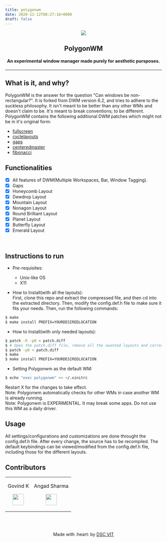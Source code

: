 ```yaml
---
title: polygonwm
date: 2020-12-12T08:27:16+0000
draft: false
---
```

<p align="center">
<a href="https://dscvit.com">
	<img src="https://user-images.githubusercontent.com/30529572/92081025-fabe6f00-edb1-11ea-9169-4a8a61a5dd45.png" />
</a>
	<h2 align="center">  PolygonWM  </h2>
	<h4 align="center">  An experimental window manager made purely for aesthetic pursposes.  <h4>
</p>

---
<!---
[![DOCS](https://img.shields.io/badge/Documentation-see%20docs-green?style=flat-square&logo=appveyor)](INSERT_LINK_FOR_DOCS_HERE) 
  [![UI ](https://img.shields.io/badge/User%20Interface-Link%20to%20UI-orange?style=flat-square&logo=appveyor)](INSERT_UI_LINK_HERE)
-->

## What is it, and why?  

PolygonWM is the answer for the question "Can windows be non-rectangular?". It is forked from DWM version 6.2, and tries to adhere to the suckless philosophy. It isn't meant to be better than any other WMs and doesn't claim to be. It's meant to break conventions; to be different. PolygonWM contains the following additional DWM patches which might not be in it's original form:  
- [fullscreen](https://dwm.suckless.org/patches/fullscreen/)
- [cyclelayouts](https://dwm.suckless.org/patches/cyclelayouts/)
- [gaps](https://dwm.suckless.org/patches/gaps/)
- [centeredmaster](https://dwm.suckless.org/patches/centeredmaster/)
- [fibonacci](https://dwm.suckless.org/patches/fibonacci/)

## Functionalities
- [X]  All features of DWM(Multiple Workspaces, Bar, Window Tagging).
- [X]  Gaps
- [X]  Honeycomb Layout
- [X]  Dewdrop Layout
- [X]  Mountain Layout
- [X]  Nonagon Layout
- [X]  Round Brilliant Layout
- [X]  Planet Layout
- [X]  Butterfly Layout
- [X]  Emerald Layout

<br>


## Instructions to run

* Pre-requisites:
	-  Unix-like OS
	-  X11

* How to Install(with all the layouts):   
  First, clone this repo and extract the compressed file, and then cd into the extracted directory.
  Then, modify the config.def.h file to make sure it fits your needs.
  Then, run the following commands:
```bash
$ make
$ make install PREFIX=YOURDESIREDLOCATION
```

* How to Install(with only needed layouts):   
```bash
$ patch -R -p0 < patch.diff  
$ # Open the patch.diff file, remove all the uwanted layouts and correspondings functions and keybindings and save it.
$ patch -p0 < patch.diff
$ make
$ make install PREFIX=YOURDESIREDLOCATION
```

* Setting Polygonwm as the default WM:

```bash
$ echo "exec polygonwm" >> ~/.xinitrc
```
Restart X for the changes to take effect.  
Note: Polygonwm automatically checks for other WMs in case another WM is already running.  
Note: Polygonwm is EXPERIMENTAL. It may break some apps. Do not use this WM as a daily driver.  

## Usage  

All settings/configurations and customizations are done throught the config.def.h file. After every change, the source has to be recompiled. The default keybindings can be viewed/modified from the config.def.h file, including those for the different layouts.

## Contributors

<table>
<tr align="center">

<td>

Govind K

<p align="center">
</p>
<p align="center">
<a href = "https://github.com/Roidujeu"><img src = "http://www.iconninja.com/files/241/825/211/round-collaboration-social-github-code-circle-network-icon.svg" width="36" height = "36"/></a>
</p>
</td>


<td>

Angad Sharma

<p align="center">
</p>
<p align="center">
<a href = "https://github.com/L04DB4L4NC3R/"><img src = "http://www.iconninja.com/files/241/825/211/round-collaboration-social-github-code-circle-network-icon.svg" width="36" height = "36"/></a>
</p>
</td>



</tr>
  </table>

<br>
<br>

<p align="center">
	Made with :heart: by <a href="https://dscvit.com">DSC VIT</a>
</p>

